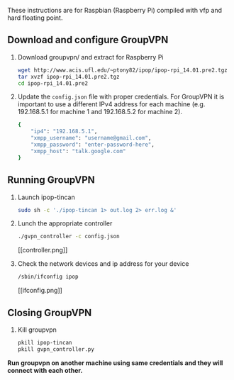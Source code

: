 These instructions are for Raspbian (Raspberry Pi) compiled with vfp and hard
floating point.

## Download and configure GroupVPN

1.  Download groupvpn/ and extract for Raspberry Pi

    ```bash
    wget http://www.acis.ufl.edu/~ptony82/ipop/ipop-rpi_14.01.pre2.tgz
    tar xvzf ipop-rpi_14.01.pre2.tgz
    cd ipop-rpi_14.01.pre2
    ```
2.  Update the `config.json` file with proper credentials. For GroupVPN it is 
    important to use a different IPv4 address for each machine (e.g.
    192.168.5.1 for machine 1 and 192.168.5.2 for machine 2).

    ```bash
    {
        "ip4": "192.168.5.1",
        "xmpp_username": "username@gmail.com",
        "xmpp_password": "enter-password-here",
        "xmpp_host": "talk.google.com"
    }
    ```

## Running GroupVPN

1.  Launch ipop-tincan

    ```bash
    sudo sh -c './ipop-tincan 1> out.log 2> err.log &'
    ```

2.  Lunch the appropriate controller

    ```bash
    ./gvpn_controller -c config.json
    ```

    [[controller.png]]

3.  Check the network devices and ip address for your device

    ```bash
    /sbin/ifconfig ipop
    ```

    [[ifconfig.png]]

## Closing GroupVPN

1.  Kill groupvpn

    ```bash
    pkill ipop-tincan
    pkill gvpn_controller.py
    ```

**Run groupvpn on another machine using same credentials and they will connect
with each other.**

